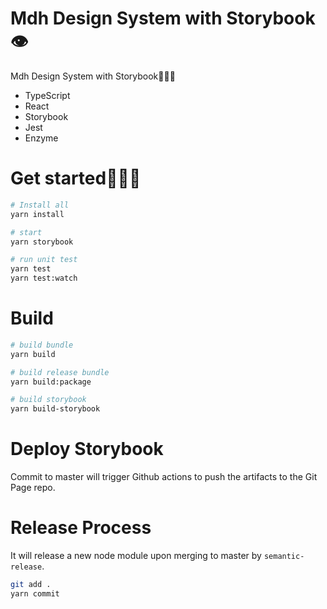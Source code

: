 # Mdh Design System with Storybook👁

Mdh Design System with Storybook🤟💀🤟

- TypeScript
- React
- Storybook
- Jest
- Enzyme

# Get started🏄🏽‍♀️

```bash
# Install all
yarn install

# start
yarn storybook

# run unit test
yarn test
yarn test:watch
```

# Build

```bash
# build bundle
yarn build

# build release bundle
yarn build:package

# build storybook
yarn build-storybook
```

# Deploy Storybook

Commit to master will trigger Github actions to push the artifacts to the Git Page repo.

# Release Process

It will release a new node module upon merging to master by `semantic-release`.

```bash
git add .
yarn commit
```
